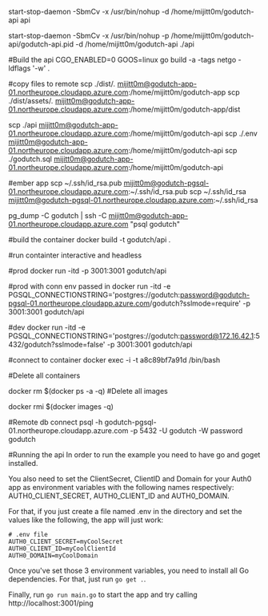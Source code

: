 start-stop-daemon -SbmCv -x /usr/bin/nohup -d /home/mijitt0m/godutch-api api


start-stop-daemon -SbmCv -x /usr/bin/nohup -p /home/mijitt0m/godutch-api/godutch-api.pid -d /home/mijitt0m/godutch-api ./api


#Build the api
CGO_ENABLED=0 GOOS=linux go build -a -tags netgo -ldflags '-w' .

#copy files to remote
scp ./dist/*.* mijitt0m@godutch-app-01.northeurope.cloudapp.azure.com:/home/mijitt0m/godutch-app
scp ./dist/assets/*.* mijitt0m@godutch-app-01.northeurope.cloudapp.azure.com:/home/mijitt0m/godutch-app/dist

scp ./api mijitt0m@godutch-app-01.northeurope.cloudapp.azure.com:/home/mijitt0m/godutch-api
scp ./.env mijitt0m@godutch-app-01.northeurope.cloudapp.azure.com:/home/mijitt0m/godutch-api
scp ./godutch.sql mijitt0m@godutch-app-01.northeurope.cloudapp.azure.com:/home/mijitt0m/godutch-api

#ember app
scp ~/.ssh/id_rsa.pub mijitt0m@godutch-pgsql-01.northeurope.cloudapp.azure.com:~/.ssh/id_rsa.pub
scp ~/.ssh/id_rsa mijitt0m@godutch-pgsql-01.northeurope.cloudapp.azure.com:~/.ssh/id_rsa

pg_dump -C godutch | ssh -C mijitt0m@godutch-app-01.northeurope.cloudapp.azure.com "psql godutch"


#build the container
docker build -t godutch/api .

#run containter interactive and headless

#prod 
docker run -itd -p 3001:3001 godutch/api

#prod with conn env passed in
docker run -itd -e PGSQL_CONNECTIONSTRING='postgres://godutch:password@godutch-pgsql-01.northeurope.cloudapp.azure.com/godutch?sslmode=require' -p 3001:3001 godutch/api

#dev
docker run -itd -e PGSQL_CONNECTIONSTRING='postgres://godutch:password@172.16.42.1:5432/godutch?sslmode=false' -p 3001:3001 godutch/api

#connect to container
docker exec -i -t a8c89bf7a91d  /bin/bash

#Delete all containers

docker rm $(docker ps -a -q)
#Delete all images

docker rmi $(docker images -q)

#Remote db connect
psql -h godutch-pgsql-01.northeurope.cloudapp.azure.com -p 5432 -U godutch -W password godutch

#Running the api
In order to run the example you need to have go and goget installed.

You also need to set the ClientSecret, ClientID and Domain for 
your Auth0 app as environment variables with the following names respectively: 
AUTH0_CLIENT_SECRET, AUTH0_CLIENT_ID and AUTH0_DOMAIN.

For that, if you just create a file named .env in the directory and set 
the values like the following, the app will just work:

````
# .env file
AUTH0_CLIENT_SECRET=myCoolSecret
AUTH0_CLIENT_ID=myCoolClientId
AUTH0_DOMAIN=myCoolDomain
````

Once you've set those 3 environment variables, you need to install all Go dependencies. For that, just run `go get .`.

Finally, run `go run main.go` to start the app and try calling http://localhost:3001/ping